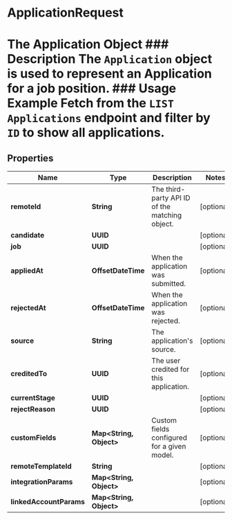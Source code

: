 

# ApplicationRequest

# The Application Object ### Description The `Application` object is used to represent an Application for a job position. ### Usage Example Fetch from the `LIST Applications` endpoint and filter by `ID` to show all applications.

## Properties

Name | Type | Description | Notes
------------ | ------------- | ------------- | -------------
**remoteId** | **String** | The third-party API ID of the matching object. |  [optional]
**candidate** | **UUID** |  |  [optional]
**job** | **UUID** |  |  [optional]
**appliedAt** | **OffsetDateTime** | When the application was submitted. |  [optional]
**rejectedAt** | **OffsetDateTime** | When the application was rejected. |  [optional]
**source** | **String** | The application&#39;s source. |  [optional]
**creditedTo** | **UUID** | The user credited for this application. |  [optional]
**currentStage** | **UUID** |  |  [optional]
**rejectReason** | **UUID** |  |  [optional]
**customFields** | **Map&lt;String, Object&gt;** | Custom fields configured for a given model. |  [optional]
**remoteTemplateId** | **String** |  |  [optional]
**integrationParams** | **Map&lt;String, Object&gt;** |  |  [optional]
**linkedAccountParams** | **Map&lt;String, Object&gt;** |  |  [optional]



